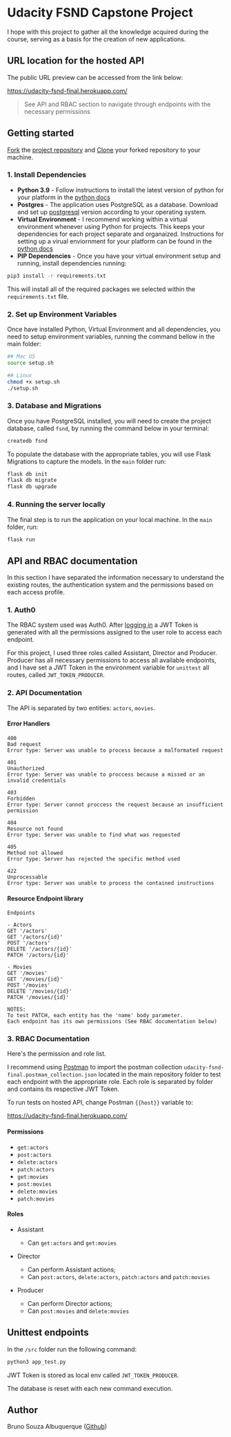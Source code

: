 # Udacity FSND Capstone Project

I hope with this project to gather all the knowledge acquired during the course, serving as a basis for the creation of new applications.


## URL location for the hosted API

The public URL preview can be accessed from the link below:

[https://udacity-fsnd-final.herokuapp.com/ ](https://udacity-fsnd-final.herokuapp.com/)
>See API and RBAC section to navigate through endpoints with the necessary permissions


## Getting started

[Fork](https://help.github.com/en/articles/fork-a-repo) the [project repository](https://github.com/bsalbuquerque/udacity-fsnd-final) and [Clone](https://help.github.com/en/articles/cloning-a-repository) your forked repository to your machine.

### 1. Install Dependencies

- **Python 3.9** - Follow instructions to install the latest version of python for your platform in the [python docs](https://docs.python.org/3/using/index.html)
- **Postgres** - The application uses PostgreSQL as a database. Download and set up [postgresql](https://www.postgresql.org/download/) version according to your operating system.
- **Virtual Environment** - I recommend working within a virtual environment whenever using Python for projects. This keeps your dependencies for each project separate and organaized. Instructions for setting up a virual enviornment for your platform can be found in the [python docs](https://packaging.python.org/guides/installing-using-pip-and-virtual-environments/)
- **PIP Dependencies** - Once you have your virtual environment setup and running, install dependencies running:

```bash
pip3 install -r requirements.txt
```

This will install all of the required packages we selected within the `requirements.txt` file.


### 2. Set up Environment Variables
Once have installed Python, Virtual Environment and all dependencies, you need to setup  environment variables, running the command bellow in the main folder:
```bash
## Mac OS
source setup.sh

## Linux
chmod +x setup.sh
./setup.sh
```

### 3. Database and Migrations
Once you have PostgreSQL installed, you will need to create the project database, called `fsnd`, by running the command below in your terminal:
```bash
createdb fsnd
```

To populate the database with the appropriate tables, you will use Flask Migrations to capture the models. In the `main` folder run:
```bash
flask db init
flask db migrate
flask db upgrade
```


### 4. Running the server locally
The final step is to run the application on your local machine. In the `main` folder, run:
```bash
flask run
```


## API and RBAC documentation

In this section I have separated the information necessary to understand the existing routes, the authentication system and the permissions based on each access profile.

### 1. Auth0
The RBAC system used was Auth0.
After [logging in](https://udc-casting-agency.us.auth0.com/authorize?audience=udc-casting-agency&response_type=token&client_id=vVWeqVYEyKA7MQwXvQwgAIYZqwkXxLEd&redirect_uri=http://127.0.0.1/) a JWT Token is generated with all the permissions assigned to the user role to access each endpoint.

For this project, I used three roles called Assistant, Director and Producer. Producer has all necessary permissions to access all available endpoints, and I have set a JWT Token in the environment variable for `unittest` all routes, called `JWT_TOKEN_PRODUCER`.

### 2. API Documentation
The API is separated by two entities: `actors`, `movies`.

#### Error Handlers
```
400
Bad request
Error type: Server was unable to process because a malformated request

401
Unauthorized
Error type: Server was unable to proccess because a missed or an invalid credentials

403
Forbidden
Error type: Server cannot proccess the request because an insufficient permission

404
Resource not found
Error type: Server was unable to find what was requested

405
Method not allowed
Error type: Server has rejected the specific method used

422
Unprocessable
Error type: Server was unable to process the contained instructions
```


#### Resource Endpoint library
```
Endpoints

- Actors
GET '/actors'
GET '/actors/{id}'
POST '/actors'
DELETE '/actors/{id}'
PATCH '/actors/{id}'

- Movies
GET '/movies'
GET '/movies/{id}'
POST '/movies'
DELETE '/movies/{id}'
PATCH '/movies/{id}'

NOTES: 
To test PATCH, each entity has the 'name' body parameter.
Each endpoint has its own permissions (See RBAC documentation below)
```


### 3. RBAC Documentation
Here's the permission and role list.

I recommend using [Postman](https://postman.com) to import the postman collection `udacity-fsnd-final.postman_collection.json` located in the main repository folder to test each endpoint with the appropriate role. Each role is separated by folder and contains its respective JWT Token.

To run tests on hosted API, change Postman `{{host}}` variable to:

[https://udacity-fsnd-final.herokuapp.com/ ](https://udacity-fsnd-final.herokuapp.com/)

#### Permissions
- `get:actors`
- `post:actors`
- `delete:actors`
- `patch:actors`
- `get:movies`
- `post:movies`
- `delete:movies`
- `patch:movies`

#### Roles
- Assistant
  - Can `get:actors` and `get:movies`

- Director
  - Can perform Assistant actions;
  - Can `post:actors`, `delete:actors`, `patch:actors` and `patch:movies`

- Producer
  - Can perform Director actions;
  - Can `post:movies` and `delete:movies`


## Unittest endpoints
In the `/src` folder run the following command:
```bash
python3 app_test.py
```
JWT Token is stored as local env called `JWT_TOKEN_PRODUCER`.

The database is reset with each new command execution.


## Author
Bruno Souza Albuquerque ([Github](https://github.com/bsalbuquerque))